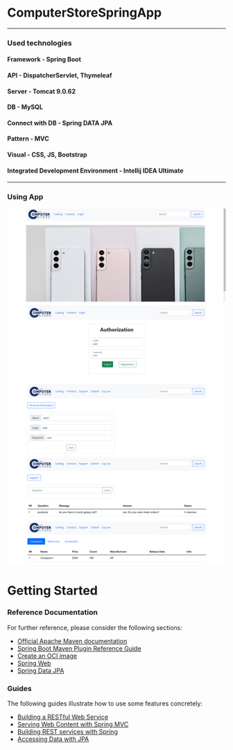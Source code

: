# ComputerStoreSpringApp
____
### Used technologies
#### Framework - Spring Boot
#### API - DispatcherServlet, Thymeleaf
#### Server - Tomcat 9.0.62
#### DB - MySQL
#### Connect with DB - Spring DATA JPA
#### Pattern - MVC
#### Visual - CSS, JS, Bootstrap
#### Integrated Development Environment - Intellij IDEA Ultimate
____
### Using App 
![Start page of Application](https://github.com/bembel1993/imgForDiplom/blob/main/sp1.png)
![Start page of Application](https://github.com/bembel1993/imgForDiplom/blob/main/sp2.png)
![Start page of Application](https://github.com/bembel1993/imgForDiplom/blob/main/sp3.png)
![Start page of Application](https://github.com/bembel1993/imgForDiplom/blob/main/sp4.png)
![Start page of Application](https://github.com/bembel1993/imgForDiplom/blob/main/sp5.png)
# Getting Started

### Reference Documentation

For further reference, please consider the following sections:

* [Official Apache Maven documentation](https://maven.apache.org/guides/index.html)
* [Spring Boot Maven Plugin Reference Guide](https://docs.spring.io/spring-boot/docs/2.7.3/maven-plugin/reference/html/)
* [Create an OCI image](https://docs.spring.io/spring-boot/docs/2.7.3/maven-plugin/reference/html/#build-image)
* [Spring Web](https://docs.spring.io/spring-boot/docs/2.7.3/reference/htmlsingle/#web)
* [Spring Data JPA](https://docs.spring.io/spring-boot/docs/2.7.3/reference/htmlsingle/#data.sql.jpa-and-spring-data)

### Guides

The following guides illustrate how to use some features concretely:

* [Building a RESTful Web Service](https://spring.io/guides/gs/rest-service/)
* [Serving Web Content with Spring MVC](https://spring.io/guides/gs/serving-web-content/)
* [Building REST services with Spring](https://spring.io/guides/tutorials/rest/)
* [Accessing Data with JPA](https://spring.io/guides/gs/accessing-data-jpa/)
